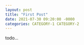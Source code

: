 ```yaml
---
layout: post
title: "First Post"
date: 2021-07-30 09:20:00 -0000
categories: CATEGORY-1 CATEGORY-2
---
```


todo...
